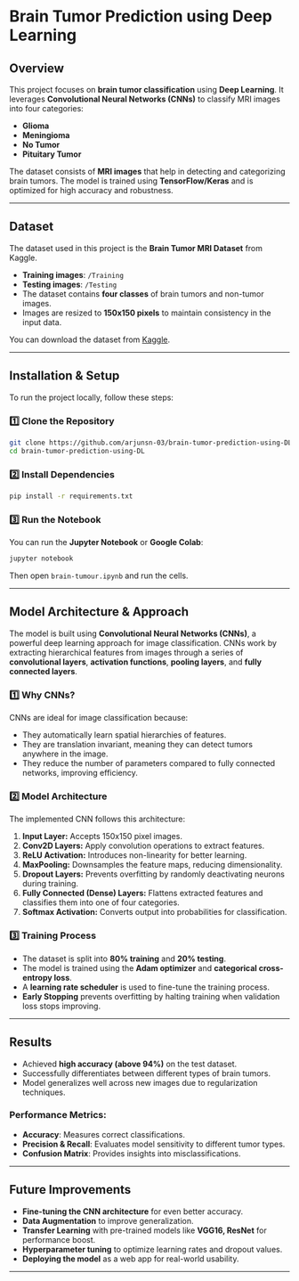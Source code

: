 # Brain Tumor Prediction using Deep Learning

## Overview
This project focuses on **brain tumor classification** using **Deep Learning**. It leverages **Convolutional Neural Networks (CNNs)** to classify MRI images into four categories:
- **Glioma**
- **Meningioma**
- **No Tumor**
- **Pituitary Tumor**

The dataset consists of **MRI images** that help in detecting and categorizing brain tumors. The model is trained using **TensorFlow/Keras** and is optimized for high accuracy and robustness.

---

## Dataset
The dataset used in this project is the **Brain Tumor MRI Dataset** from Kaggle.

- **Training images**: `/Training`
- **Testing images**: `/Testing`
- The dataset contains **four classes** of brain tumors and non-tumor images.
- Images are resized to **150x150 pixels** to maintain consistency in the input data.

You can download the dataset from [Kaggle](https://www.kaggle.com/datasets/masoudnickparvar/brain-tumor-mri-dataset).

---

## Installation & Setup
To run the project locally, follow these steps:

### **1️⃣ Clone the Repository**
```sh
git clone https://github.com/arjunsn-03/brain-tumor-prediction-using-DL.git
cd brain-tumor-prediction-using-DL
```

### **2️⃣ Install Dependencies**
```sh
pip install -r requirements.txt
```

### **3️⃣ Run the Notebook**
You can run the **Jupyter Notebook** or **Google Colab**:
```sh
jupyter notebook
```
Then open `brain-tumour.ipynb` and run the cells.

---

## Model Architecture & Approach
The model is built using **Convolutional Neural Networks (CNNs)**, a powerful deep learning approach for image classification. CNNs work by extracting hierarchical features from images through a series of **convolutional layers**, **activation functions**, **pooling layers**, and **fully connected layers**.

### **1️⃣ Why CNNs?**
CNNs are ideal for image classification because:
- They automatically learn spatial hierarchies of features.
- They are translation invariant, meaning they can detect tumors anywhere in the image.
- They reduce the number of parameters compared to fully connected networks, improving efficiency.

### **2️⃣ Model Architecture**
The implemented CNN follows this architecture:
1. **Input Layer:** Accepts 150x150 pixel images.
2. **Conv2D Layers:** Apply convolution operations to extract features.
3. **ReLU Activation:** Introduces non-linearity for better learning.
4. **MaxPooling:** Downsamples the feature maps, reducing dimensionality.
5. **Dropout Layers:** Prevents overfitting by randomly deactivating neurons during training.
6. **Fully Connected (Dense) Layers:** Flattens extracted features and classifies them into one of four categories.
7. **Softmax Activation:** Converts output into probabilities for classification.

### **3️⃣ Training Process**
- The dataset is split into **80% training** and **20% testing**.
- The model is trained using the **Adam optimizer** and **categorical cross-entropy loss**.
- A **learning rate scheduler** is used to fine-tune the training process.
- **Early Stopping** prevents overfitting by halting training when validation loss stops improving.

---

## Results
- Achieved **high accuracy (above 94%)** on the test dataset.
- Successfully differentiates between different types of brain tumors.
- Model generalizes well across new images due to regularization techniques.

### **Performance Metrics:**
- **Accuracy**: Measures correct classifications.
- **Precision & Recall**: Evaluates model sensitivity to different tumor types.
- **Confusion Matrix**: Provides insights into misclassifications.

---

## Future Improvements
- **Fine-tuning the CNN architecture** for even better accuracy.
- **Data Augmentation** to improve generalization.
- **Transfer Learning** with pre-trained models like **VGG16, ResNet** for performance boost.
- **Hyperparameter tuning** to optimize learning rates and dropout values.
- **Deploying the model** as a web app for real-world usability.

---

